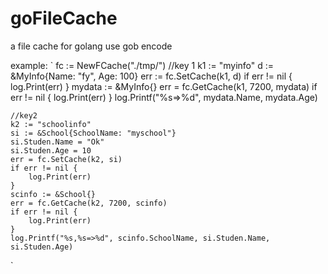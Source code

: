 # goFileCache
a  file cache for golang use gob encode

example:
`
	fc := NewFCache("./tmp/")
	//key 1
	k1 := "myinfo"
	d := &MyInfo{Name: "fy", Age: 100}
	err := fc.SetCache(k1, d)
	if err != nil {
		log.Print(err)
	}
	mydata := &MyInfo{}
	err = fc.GetCache(k1, 7200, mydata)
	if err != nil {
		log.Print(err)
	}
	log.Printf("%s=>%d", mydata.Name, mydata.Age)

	//key2
	k2 := "schoolinfo"
	si := &School{SchoolName: "myschool"}
	si.Studen.Name = "Ok"
	si.Studen.Age = 10
	err = fc.SetCache(k2, si)
	if err != nil {
		log.Print(err)
	}
	scinfo := &School{}
	err = fc.GetCache(k2, 7200, scinfo)
	if err != nil {
		log.Print(err)
	}
	log.Printf("%s,%s=>%d", scinfo.SchoolName, si.Studen.Name, si.Studen.Age)
  `
